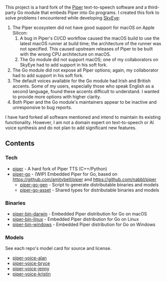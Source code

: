 This project is a hard fork of the [Piper](https://github.com/rhasspy/piper) text-to-speech software and a third-party Go module that embeds Piper into Go programs.
I created this fork to solve problems I encountered while developing [SkyEye](https://github.com/dharmab/skyeye):

1. The Piper ecosystem did not have good support for macOS on Apple Silicon:
    1. A bug in Piper's CI/CD workflow caused the macOS build to use the latest macOS runner at build time; the architecture of the runner was not specified. This caused upstream releases of Piper to be built with the wrong CPU architecture on macOS.
    1. The Go module did not support macOS; one of my collaborators on SkyEye had to add support in his soft fork.
1. The Go module did not expose all Piper options; again, my collaborator had to add support in his soft fork.
1. The default voices available for the Go module had Irish and British accents. Some of my users, especially those who speak English as a second language, found these accents difficult to understand. I wanted to provide more options with higher clarity.
1. Both Piper and the Go module's maintainers appear to be inactive and unresponsive to bug reports.

I have hard forked all software mentioned and intend to maintain its existing functionality. However, I am not a domain expert on text-to-speech or AI voice synthesis and do not plan to add significant new features.

## Contents

### Tech

- [piper](https://github.com/piper-tts-go/piper) - A hard fork of Piper TTS (C++/Python)
- [piper-go](https://github.com/piper-go) -  (WIP) Embedded Piper for Go, based on https://github.com/amitybell/piper and https://github.com/nabbl/piper
    - [piper-go-gen](https://github.com/piper-tts-go/piper-go-gen) - Script to generate distributable binaries and models
    - [piper-go-asset](https://github.com/piper-tts-go/piper-go-asset) - Shared types for distributable binaries and models

### Binaries

- [piper-bin-darwin](https://github.com/piper-tts-go/piper-bin-darwin) - Embedded Piper distribution for Go on macOS
- [piper-bin-linux](https://github.com/piper-tts-go/piper-bin-linux) - Embedded Piper distribution for Go on Linux
- [piper-bin-windows](https://github.com/piper-tts-go/piper-bin-windows) - Embedded Piper distribution for Go on Windows

### Models

See each repo's model card for source and license.

- [piper-voice-alan](https://github.com/orgs/piper-tts-go/piper-voice-alan)
- [piper-voice-bryce](https://github.com/orgs/piper-tts-go/piper-voice-bryce)
- [piper-voice-jenny](https://github.com/orgs/piper-tts-go/piper-voice-jenny)
- [piper-voice-kristin](https://github.com/orgs/piper-tts-go/piper-voice-kristin)
